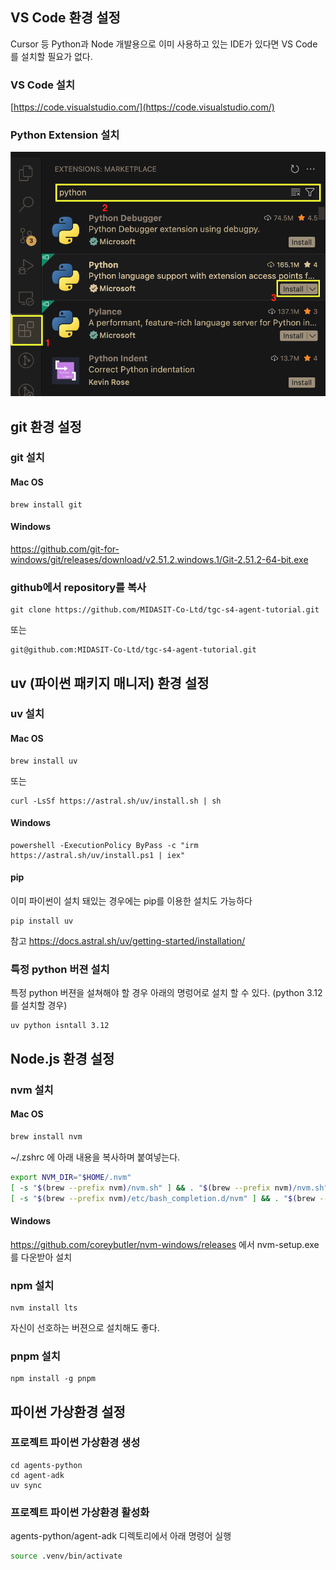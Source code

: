 
## VS Code 환경 설정

Cursor 등 Python과 Node 개발용으로 이미 사용하고 있는 IDE가 있다면 VS Code를 설치할 필요가 없다. 

### VS Code 설치
[https://code.visualstudio.com/](https://code.visualstudio.com/)

### Python Extension 설치
![Python Extension](./20251030101958.png)


## git 환경 설정
### git 설치
#### Mac OS
```
brew install git
```

#### Windows
https://github.com/git-for-windows/git/releases/download/v2.51.2.windows.1/Git-2.51.2-64-bit.exe

### github에서 repository를 복사
```shell
git clone https://github.com/MIDASIT-Co-Ltd/tgc-s4-agent-tutorial.git
```
또는
```shell
git@github.com:MIDASIT-Co-Ltd/tgc-s4-agent-tutorial.git
```

## uv (파이썬 패키지 매니저) 환경 설정 

### uv 설치

#### Mac OS
```shell
brew install uv
```
또는
```shell
curl -LsSf https://astral.sh/uv/install.sh | sh
```
#### Windows
```shell
powershell -ExecutionPolicy ByPass -c "irm https://astral.sh/uv/install.ps1 | iex"
```
#### pip
이미 파이썬이 설치 돼있는 경우에는 pip를 이용한 설치도 가능하다
```shell
pip install uv
```

참고 https://docs.astral.sh/uv/getting-started/installation/

### 특정 python 버젼 설치
특정 python 버젼을 설쳐해야 할 경우 아래의 명렁어로 설치 할 수 있다. (python 3.12를 설치할 경우)
```shell
uv python isntall 3.12
```

##  Node.js 환경 설정

### nvm 설치

#### Mac OS

```bash
brew install nvm
```

~/.zshrc 에 아래 내용을 복사하며 붙여넣는다.
```bash
export NVM_DIR="$HOME/.nvm"
[ -s "$(brew --prefix nvm)/nvm.sh" ] && . "$(brew --prefix nvm)/nvm.sh"
[ -s "$(brew --prefix nvm)/etc/bash_completion.d/nvm" ] && . "$(brew --prefix nvm)/etc/bash_completion.d/nvm"
```
#### Windows
https://github.com/coreybutler/nvm-windows/releases 에서 nvm-setup.exe를 다운받아 설치

### npm 설치
```shell
nvm install lts
```
자신이 선호하는 버젼으로 설치해도 좋다.

### pnpm 설치
```shell
npm install -g pnpm
```

## 파이썬 가상환경 설정

### 프로젝트 파이썬 가상환경 생성
```shell
cd agents-python
cd agent-adk
uv sync
```


### 프로젝트 파이썬 가상환경 활성화
agents-python/agent-adk 디렉토리에서 아래 명령어 실행
```bash
source .venv/bin/activate
```
